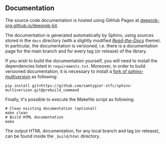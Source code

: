 ## Documentation

The source code documentation is hosted using GitHub Pages at
[deeprob-org.github.io/deeprob-kit](https://deeprob-org.github.io/deeprob-kit/).

The documentation is generated automatically by Sphinx, using sources stored in the `docs` directory
(with a slightly modified [*Read-the-Docs*](https://readthedocs.org/) theme).
In particular, the documentation is versioned, i.e. there is a documentation page for the main branch and for every tag
(or release) of the library.

If you wish to build the documentation yourself, you will need to install the dependencies listed in `requirements.txt`.
Moreover, in order to build versioned documentation, it is necessary to install a
[fork of sphinx-multiversion](https://github.com/Holzhaus/sphinx-multiversion/pull/62) as following:
```shell
pip install git+https://github.com/samtygier-stfc/sphinx-multiversion.git@prebuild_command
```

Finally, it's possible to execute the Makefile script as following:
```shell
# Clean existing documentation (optional)
make clean
# Build HTML documentation
make
```
The output HTML documentation, for any local branch and tag (or release), can be found inside the `_build/html`
directory.
